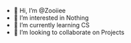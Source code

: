 - 👋 Hi, I’m @Zooiiee
- 👀 I’m interested in Nothing
- 🌱 I’m currently learning CS
- 💞️ I’m looking to collaborate on Projects
  

<!---
Zooiiee/Zooiiee is a ✨ special ✨ repository because its `README.md` (this file) appears on your GitHub profile.
You can click the Preview link to take a look at your changes.
--->
